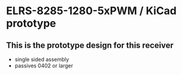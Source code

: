 # ELRS-8285-1280-5xPWM / KiCad prototype

## This is the prototype design for this receiver
- single sided assembly
- passives 0402 or larger
